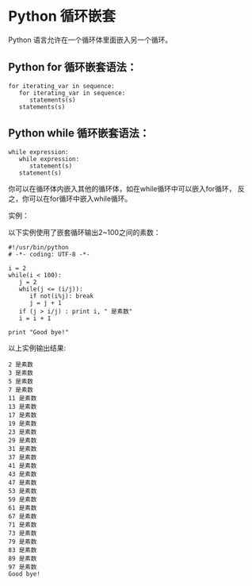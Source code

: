 # Python 循环嵌套

Python 语言允许在一个循环体里面嵌入另一个循环。

## Python for 循环嵌套语法：

```
for iterating_var in sequence:
   for iterating_var in sequence:
      statements(s)
   statements(s)
```

## Python while 循环嵌套语法：

```
while expression:
   while expression:
      statement(s)
   statement(s)
```

你可以在循环体内嵌入其他的循环体，如在while循环中可以嵌入for循环， 反之，你可以在for循环中嵌入while循环。

实例：

以下实例使用了嵌套循环输出2~100之间的素数：

```
#!/usr/bin/python
# -*- coding: UTF-8 -*-

i = 2
while(i < 100):
   j = 2
   while(j <= (i/j)):
      if not(i%j): break
      j = j + 1
   if (j > i/j) : print i, " 是素数"
   i = i + 1

print "Good bye!"
```

以上实例输出结果:

```
2 是素数
3 是素数
5 是素数
7 是素数
11 是素数
13 是素数
17 是素数
19 是素数
23 是素数
29 是素数
31 是素数
37 是素数
41 是素数
43 是素数
47 是素数
53 是素数
59 是素数
61 是素数
67 是素数
71 是素数
73 是素数
79 是素数
83 是素数
89 是素数
97 是素数
Good bye!
```
